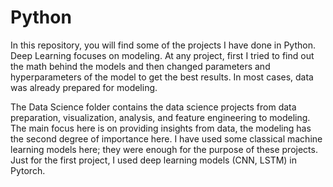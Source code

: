 # Python

In this repository, you will find some of the projects I have done in Python. Deep Learning focuses on modeling. At any project, first I tried to find out the math behind the models and then changed parameters and hyperparameters of the model to get the best results. In most cases, data was already prepared for modeling.

  The Data Science folder contains the data science projects from data preparation, visualization, analysis, and feature engineering to modeling. The main focus here is on providing insights from data, the modeling has the second degree of importance here. I have used some classical machine learning models here; they were enough for the purpose of these projects. Just for the first project, I used deep learning models (CNN, LSTM) in Pytorch.
